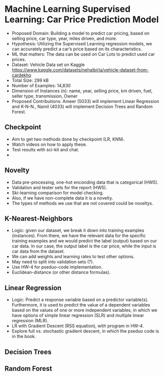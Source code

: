 # Machine Learning Supervised Learning: Car Price Prediction Model

- Proposed Domain: Building a model to predict car pricing, based on selling price, car type, year, miles driven, and more. 
- Hypothesis: Utilizing the Supervised Learning regression models, we can accurately predict a car’s price based on its characteristics.
- ML that matters: The data can be used on Car Lots to predict used car prices. 
- Dataset: Vehicle Data set on Kaggle https://www.kaggle.com/datasets/nehalbirla/vehicle-dataset-from-cardekho
- Total Size: 299 kB
- Number of Examples: 14,830
- Dimension of Instances (n): name, year, selling price, km driven, fuel, seller type, transmission, Owner
- Proposed Contributions: Ameer (5033) will implement Linear Regression and K-N-N., Namil (4033) will implement Decision Trees and Random Forest.

## Checkpoint
- Aim to get two methods done by checkpoint (LR, KNN).
- Watch videos on how to apply these.
- Test results with sci-kit and chat.
- 

## Novelty
- Data pre-processing, one-hot enconding data that is categorical (HW5).
- Validation and tester sets for the report (HW5).
- Ski-learning comparison for model checking. 
- Also, if we have non-complete data it is a novelty.
- The types of methods we use that are not covered could be noveltys.

## K-Nearest-Neighbors

- Logic: given our dataset, we break it down into training examples (instances). From there, we have the relevant data for the specific training examples and we would predict the label (output) based on our car data. In our case, the output label is the car price, while the input is car data from the dataset.
- We can add weights and learning rates to test other options.
- May need to split into validation sets (?).
- Use HW-4 for pseduo-code implementation.
- Euclidean-distance (or other distance formulas). 

## Linear Regression

- Logic: Predict a response variable based on a predictor variable(s). Furthermore, it is used to predict the value of a dependent variables based on the values of one or more independent variables, in which we have options of simple linear regression (SLR) and multiple linear regression (MLR).
- LR with Gradient Descent (RSS equation), with program in HW-4.
- Explore full vs. stochastic gradient descent, in which the pseduo code is in the book.

## Decision Trees

## Random Forest
